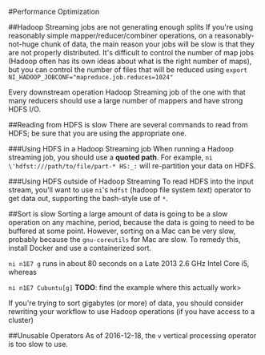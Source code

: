 #Performance Optimization

##Hadoop Streaming jobs are not generating enough splits
If you're using reasonably simple mapper/reducer/combiner operations, on a reasonably-not-huge chunk of data, the main reason your jobs will be slow is that they are not properly distributed. It's difficult to control the number of map jobs (Hadoop often has its own ideas about what is the right number of maps), but you can control the number of files that will be reduced using `export NI_HADOOP_JOBCONF="mapreduce.job.reduces=1024"`

Every downstream operation Hadoop Streaming job of the one with that many reducers should use a large number of mappers and have strong HDFS I/O.


##Reading from HDFS is slow
There are several commands to read from HDFS; be sure that you are using the appropriate one.

###Using HDFS in a Hadoop Streaming job
When running a Hadoop streaming job, you should use a **quoted path**. For example, `ni \'hdfst:///path/to/file/part-* HS:_:` will re-partition your data on HDFS.

###Using HDFS outside of Hadoop Streaming
To read HDFS into the input stream, you'll want to use `ni`'s `hdfst` (hadoop file system *text*) operator to get data out, supporting the bash-style use of `*`.


##Sort is slow
Sorting a large amount of data is going to be a slow operation on any machine, period, because the data is going to need to be buffered at some point. However, sorting on a Mac can be very slow, probably because the `gnu-coreutils` for Mac are slow.  To remedy this, install Docker and use a containerized sort. 

`ni n1E7 g` runs in about 80 seconds on a Late 2013 2.6 GHz Intel Core i5, whereas

`ni n1E7 Cubuntu[g]` **TODO**: find the example where this actually work>
 
If you're trying to sort gigabytes (or more) of data, you should consider rewriting your workflow to use Hadoop operations (if you have access to a cluster)

##Unusable Operators
As of 2016-12-18, the `v` vertical processing operator is too slow to use.